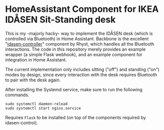 # HomeAssistant Component for IKEA IDÅSEN Sit-Standing desk

This is my -majorly hacky- way to implement the IDÅSEN desk (which is controlled via Bluetooth) in Home Assistant. Backbone is the excellent "[idasen-controller](https://github.com/rhyst/idasen-controller)" component by Rhyst, which handles all the Bluetooth interactions. The code in this repository merely provides an example wrapper (a simple Flask webhook), and an example component for integration in Home Assistant.

The current implementation only includes sitting ("off") and standing ("on") modes by design, since every interaction with the desk requires Bluetooth to pair with the desk again.

After installing the Systemd service, make sure to run the following commands.

```
sudo systemctl daemon-reload
sudo systemctl start nginx.service
```

Requires `Flask` to be installed (on top of the components required by idasen-control).